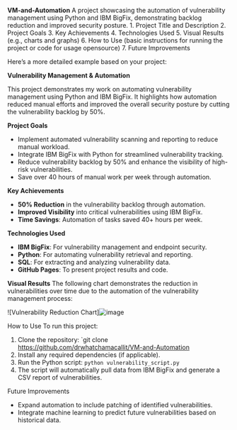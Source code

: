 **VM-and-Automation**
A project showcasing the automation of vulnerability management using Python and IBM BigFix, demonstrating backlog reduction and improved security posture.
	1.	Project Title and Description
	2.	Project Goals
	3.	Key Achievements
	4.	Technologies Used
	5.	Visual Results (e.g., charts and graphs)
	6.	How to Use (basic instructions for running the project or code for usage opensource)
	7.	Future Improvements 

Here’s a more detailed example based on your project:



**Vulnerability Management & Automation**

This project demonstrates my work on automating vulnerability management using Python and IBM BigFix. It highlights how automation reduced manual efforts and improved the overall security posture by cutting the vulnerability backlog by 50%.

**Project Goals**
- Implement automated vulnerability scanning and reporting to reduce manual workload.
- Integrate IBM BigFix with Python for streamlined vulnerability tracking.
- Reduce vulnerability backlog by 50% and enhance the visibility of high-risk vulnerabilities.
- Save over 40 hours of manual work per week through automation.

**Key Achievements**
- **50% Reduction** in the vulnerability backlog through automation.
- **Improved Visibility** into critical vulnerabilities using IBM BigFix.
- **Time Savings**: Automation of tasks saved 40+ hours per week.

**Technologies Used**
- **IBM BigFix**: For vulnerability management and endpoint security.
- **Python**: For automating vulnerability retrieval and reporting.
- **SQL**: For extracting and analyzing vulnerability data.
- **GitHub Pages**: To present project results and code.

**Visual Results**
The following chart demonstrates the reduction in vulnerabilities over time due to the automation of the vulnerability management process:

![Vulnerability Reduction Chart]![image](https://github.com/user-attachments/assets/103b7ac1-ffaa-4827-8537-ccf983b95b8d)

How to Use
To run this project:
1. Clone the repository: `git clone https://github.com/drwhatchamacallit/VM-and-Automation
3. Install any required dependencies (if applicable).
4. Run the Python script: `python vulnerability_script.py`
5. The script will automatically pull data from IBM BigFix and generate a CSV report of vulnerabilities.

Future Improvements
- Expand automation to include patching of identified vulnerabilities.
- Integrate machine learning to predict future vulnerabilities based on historical data.
